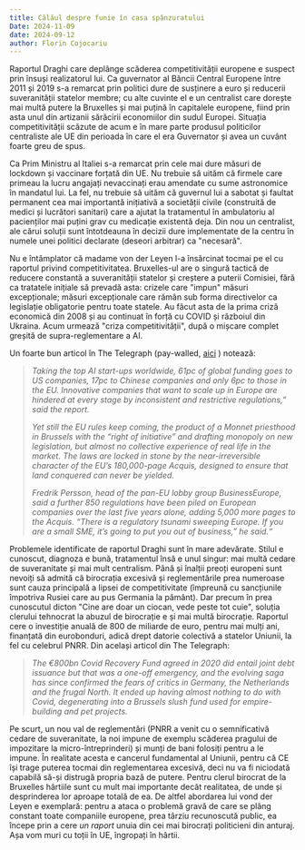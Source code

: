 ```yaml
---
title: Călăul despre funie în casa spânzuratului
Date: 2024-11-09
date: 2024-09-12
author: Florin Cojocariu
---
```

Raportul Draghi care deplânge scăderea competitivității europene e suspect prin însuși realizatorul lui. Ca guvernator al Băncii Central Europene între 2011 și 2019 s-a remarcat prin politici dure de susținere a euro și reducerii suveranității statelor membre; cu alte cuvinte el e un centralist care dorește mai multă putere la Bruxelles și mai puțină în capitalele europene, fiind prin asta  unul din artizanii sărăcirii economiilor din sudul Europei. Situația competitivității scăzute de acum e în mare parte produsul politicilor centraliste ale UE din perioada în care el era Guvernator și avea un cuvânt foarte greu de spus.

Ca Prim Ministru al Italiei s-a remarcat prin cele mai dure măsuri de lockdown și vaccinare forțată din UE. Nu trebuie să uităm că firmele care primeau la lucru angajați nevaccinați erau amendate cu sume astronomice în mandatul lui. La fel, nu trebuie să uităm că guvernul lui a sabotat și faultat permanent cea mai importantă inițiativă a societății civile (construită de medici și lucrători sanitari) care a ajutat la tratamentul în ambulatoriu al pacienților mai puțini grav cu medicație existentă deja. Din nou un centralist, ale cărui soluții sunt întotdeauna în decizii dure implementate de la centru în numele unei politici declarate (deseori arbitrar) ca "necesară". 

Nu e întâmplator că madame von der Leyen l-a însărcinat tocmai pe el cu raportul privind competitivitatea. Bruxelles-ul are o singură tactică de reducere constantă a suveranității statelor și creștere a puterii Comisiei, fără ca tratatele inițiale să prevadă asta: crizele care "impun" măsuri excepționale; măsuri excepționale care rămân sub forma directivelor ca legislație obligatorie pentru toate statele. Au făcut asta de la prima criză economică din 2008 și au continuat în forță cu COVID și războiul din Ukraina. Acum urmează "criza competitivității", după o mișcare complet greșită de supra-reglementare a AI.

Un foarte bun articol în The Telegraph (pay-walled, [aici](https://www.telegraph.co.uk/business/2024/09/10/eu-elites-are-in-despair-over-europes-economic-death-spiral/) ) notează: 

> *Taking the top AI start-ups worldwide, 61pc of global funding goes to US companies, 17pc to Chinese companies and only 6pc to those in the EU. Innovative companies that want to scale up in Europe are hindered at every stage by inconsistent and restrictive regulations,” said the report.*
>
> *Yet still the EU rules keep coming, the product of a Monnet priesthood in Brussels with the “right of initiative” and drafting monopoly on new legislation, but almost no collective experience of real life in the market. The laws are locked in stone by the near-irreversible character of the EU’s 180,000-page Acquis, designed to ensure that land conquered can never be yielded.*
>
> *Fredrik Persson, head of the pan-EU lobby group BusinessEurope, said a further 850 regulations have been piled on European companies over the last five years alone, adding 5,000 more pages to the Acquis. “There is a regulatory tsunami sweeping Europe. If you are a small SME, it’s going to put you out of business,” he said.“*
>
>

Problemele identificate de raportul Draghi sunt în mare adevărate. Stilul e cunoscut, diagnoza e bună, tratamentul însă e unul singur: mai multă cedare de suveranitate și mai mult centralism. Până și înalții preoți europeni sunt nevoiți să admită că birocrația excesivă și reglementările prea numeroase  sunt cauza principală a lipsei de competitivitate (împreună cu sancțiunile împotriva Rusiei care au pus Germania la pământ). Dar precum în prea cunoscutul dicton "Cine are doar un ciocan, vede peste tot cuie", soluția clerului tehnocrat la abuzul de birocrație e și mai multă birocrație. Raportul cere o investiție anuală de 800 de miliarde de euro, pentru mai mulți ani, finanțată din eurobonduri, adică drept datorie colectivă a statelor Uniunii, la fel cu celebrul PNRR.  Din același articol din The Telegraph:

> *The €800bn Covid Recovery Fund agreed in 2020 did entail joint debt issuance but that was a one-off emergency, and the evolving saga has since confirmed the fears of critics in Germany, the Netherlands and the frugal North. It ended up having almost nothing to do with Covid, degenerating into a Brussels slush fund used for empire-building and pet projects.*

Pe scurt, un nou val de reglementări (PNRR a venit cu o semnificativă cedare de suveranitate, la noi impune de exemplu scăderea pragului de impozitare la micro-întreprinderi) și munți de bani folosiți pentru a le impune. În realitate acesta e cancerul fundamental al Uniunii, pentru că CE își trage puterea tocmai din reglementarea excesivă, deci nu va fi niciodată capabilă să-și distrugă propria bază de putere. Pentru clerul birocrat de la Bruxelles hârtiile sunt cu mult mai importante decât realitatea, de unde și desprinderea lor aproape totală de ea. De altfel abordarea lui vond der Leyen e exemplară: pentru a ataca o problemă gravă de care se plâng constant toate companiile europene, prea târziu recunoscută public, ea începe prin a cere *un raport* unuia din cei mai birocrați politicieni din anturaj. Așa vom muri cu toții în UE, îngropați în hârtii.
